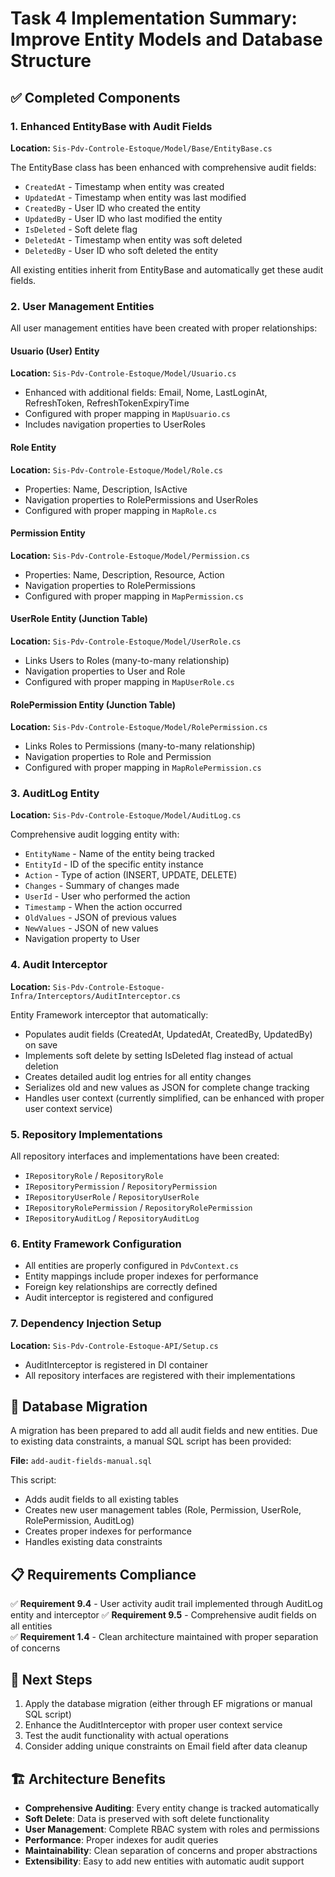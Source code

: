 # Task 4 Implementation Summary: Improve Entity Models and Database Structure

## ✅ Completed Components

### 1. Enhanced EntityBase with Audit Fields
**Location:** `Sis-Pdv-Controle-Estoque/Model/Base/EntityBase.cs`

The EntityBase class has been enhanced with comprehensive audit fields:
- `CreatedAt` - Timestamp when entity was created
- `UpdatedAt` - Timestamp when entity was last modified  
- `CreatedBy` - User ID who created the entity
- `UpdatedBy` - User ID who last modified the entity
- `IsDeleted` - Soft delete flag
- `DeletedAt` - Timestamp when entity was soft deleted
- `DeletedBy` - User ID who soft deleted the entity

All existing entities inherit from EntityBase and automatically get these audit fields.

### 2. User Management Entities
All user management entities have been created with proper relationships:

#### Usuario (User) Entity
**Location:** `Sis-Pdv-Controle-Estoque/Model/Usuario.cs`
- Enhanced with additional fields: Email, Nome, LastLoginAt, RefreshToken, RefreshTokenExpiryTime
- Configured with proper mapping in `MapUsuario.cs`
- Includes navigation properties to UserRoles

#### Role Entity  
**Location:** `Sis-Pdv-Controle-Estoque/Model/Role.cs`
- Properties: Name, Description, IsActive
- Navigation properties to RolePermissions and UserRoles
- Configured with proper mapping in `MapRole.cs`

#### Permission Entity
**Location:** `Sis-Pdv-Controle-Estoque/Model/Permission.cs`  
- Properties: Name, Description, Resource, Action
- Navigation properties to RolePermissions
- Configured with proper mapping in `MapPermission.cs`

#### UserRole Entity (Junction Table)
**Location:** `Sis-Pdv-Controle-Estoque/Model/UserRole.cs`
- Links Users to Roles (many-to-many relationship)
- Navigation properties to User and Role
- Configured with proper mapping in `MapUserRole.cs`

#### RolePermission Entity (Junction Table)
**Location:** `Sis-Pdv-Controle-Estoque/Model/RolePermission.cs`
- Links Roles to Permissions (many-to-many relationship)  
- Navigation properties to Role and Permission
- Configured with proper mapping in `MapRolePermission.cs`

### 3. AuditLog Entity
**Location:** `Sis-Pdv-Controle-Estoque/Model/AuditLog.cs`

Comprehensive audit logging entity with:
- `EntityName` - Name of the entity being tracked
- `EntityId` - ID of the specific entity instance
- `Action` - Type of action (INSERT, UPDATE, DELETE)
- `Changes` - Summary of changes made
- `UserId` - User who performed the action
- `Timestamp` - When the action occurred
- `OldValues` - JSON of previous values
- `NewValues` - JSON of new values
- Navigation property to User

### 4. Audit Interceptor
**Location:** `Sis-Pdv-Controle-Estoque-Infra/Interceptors/AuditInterceptor.cs`

Entity Framework interceptor that automatically:
- Populates audit fields (CreatedAt, UpdatedAt, CreatedBy, UpdatedBy) on save
- Implements soft delete by setting IsDeleted flag instead of actual deletion
- Creates detailed audit log entries for all entity changes
- Serializes old and new values as JSON for complete change tracking
- Handles user context (currently simplified, can be enhanced with proper user context service)

### 5. Repository Implementations
All repository interfaces and implementations have been created:
- `IRepositoryRole` / `RepositoryRole`
- `IRepositoryPermission` / `RepositoryPermission`  
- `IRepositoryUserRole` / `RepositoryUserRole`
- `IRepositoryRolePermission` / `RepositoryRolePermission`
- `IRepositoryAuditLog` / `RepositoryAuditLog`

### 6. Entity Framework Configuration
- All entities are properly configured in `PdvContext.cs`
- Entity mappings include proper indexes for performance
- Foreign key relationships are correctly defined
- Audit interceptor is registered and configured

### 7. Dependency Injection Setup
**Location:** `Sis-Pdv-Controle-Estoque-API/Setup.cs`
- AuditInterceptor is registered in DI container
- All repository interfaces are registered with their implementations

## 🔧 Database Migration

A migration has been prepared to add all audit fields and new entities. Due to existing data constraints, a manual SQL script has been provided:

**File:** `add-audit-fields-manual.sql`

This script:
- Adds audit fields to all existing tables
- Creates new user management tables (Role, Permission, UserRole, RolePermission, AuditLog)
- Creates proper indexes for performance
- Handles existing data constraints

## 📋 Requirements Compliance

✅ **Requirement 9.4** - User activity audit trail implemented through AuditLog entity and interceptor
✅ **Requirement 9.5** - Comprehensive audit fields on all entities  
✅ **Requirement 1.4** - Clean architecture maintained with proper separation of concerns

## 🚀 Next Steps

1. Apply the database migration (either through EF migrations or manual SQL script)
2. Enhance the AuditInterceptor with proper user context service
3. Test the audit functionality with actual operations
4. Consider adding unique constraints on Email field after data cleanup

## 🏗️ Architecture Benefits

- **Comprehensive Auditing**: Every entity change is tracked automatically
- **Soft Delete**: Data is preserved with soft delete functionality
- **User Management**: Complete RBAC system with roles and permissions
- **Performance**: Proper indexes for audit queries
- **Maintainability**: Clean separation of concerns and proper abstractions
- **Extensibility**: Easy to add new entities with automatic audit support